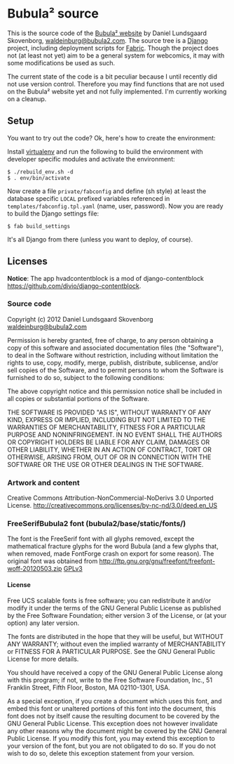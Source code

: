 # Bubula² source

This is the source code of the [Bubula² website](http://bubula2.com) by Daniel Lundsgaard Skovenborg, <waldeinburg@bubula2.com>.
The source tree is a [Django](http://djangoproject.com) project, including deployment scripts for [Fabric](http://www.fabfile.org). Though the project does not (at least not yet) aim to be a general system for webcomics, it may with some modifications be used as such.

The current state of the code is a bit peculiar because I until recently did not use version control. Therefore you may find functions that are not used on the Bubula² website yet and not fully implemented. I'm currently working on a cleanup.


## Setup

You want to try out the code? Ok, here's how to create the environment:

Install [virtualenv](https://virtualenv.pypa.io) and run the following to build the environment with developer specific modules and activate the environment:

    $ ./rebuild_env.sh -d
    $ . env/bin/activate 

Now create a file `private/fabconfig` and define (sh style) at least the database specific `LOCAL` prefixed variables referenced in `templates/fabconfig.tpl.yaml` (name, user, password). Now you are ready to build the Django settings file:

    $ fab build_settings

It's all Django from there (unless you want to deploy, of course).


## Licenses

**Notice**: The app hvadcontentblock is a mod of django-contentblock <https://github.com/divio/django-contentblock>.


### Source code

Copyright (c) 2012 Daniel Lundsgaard Skovenborg <waldeinburg@bubula2.com>

Permission is hereby granted, free of charge, to any person obtaining a copy of this software and associated documentation files (the "Software"), to deal in the Software without restriction, including without limitation the rights to use, copy, modify, merge, publish, distribute, sublicense, and/or sell copies of the Software, and to permit persons to whom the Software is furnished to do so, subject to the following conditions:

The above copyright notice and this permission notice shall be included in all copies or substantial portions of the Software.

THE SOFTWARE IS PROVIDED "AS IS", WITHOUT WARRANTY OF ANY KIND, EXPRESS OR IMPLIED, INCLUDING BUT NOT LIMITED TO THE WARRANTIES OF MERCHANTABILITY, FITNESS FOR A PARTICULAR PURPOSE AND NONINFRINGEMENT. IN NO EVENT SHALL THE AUTHORS OR COPYRIGHT HOLDERS BE LIABLE FOR ANY CLAIM, DAMAGES OR OTHER LIABILITY, WHETHER IN AN ACTION OF CONTRACT, TORT OR OTHERWISE, ARISING FROM, OUT OF OR IN CONNECTION WITH THE SOFTWARE OR THE USE OR OTHER DEALINGS IN THE SOFTWARE.



### Artwork and content

Creative Commons Attribution-NonCommercial-NoDerivs 3.0 Unported License.
<http://creativecommons.org/licenses/by-nc-nd/3.0/deed.en_US>



### FreeSerifBubula2 font (bubula2/base/static/fonts/)

The font is the FreeSerif font with all glyphs removed, except the mathematical fracture glyphs for the word Bubula (and a few glyphs that, when removed, made FontForge crash on export for some reason).
The original font was obtained from <http://ftp.gnu.org/gnu/freefont/freefont-woff-20120503.zip>
[GPLv3](http://www.gnu.org/licenses/gpl-3.0.txt)

#### License

Free UCS scalable fonts is free software; you can redistribute it and/or
modify it under the terms of the GNU General Public License as published
by the Free Software Foundation; either version 3 of the License, or
(at your option) any later version.

The fonts are distributed in the hope that they will be useful, but
WITHOUT ANY WARRANTY; without even the implied warranty of MERCHANTABILITY
or FITNESS FOR A PARTICULAR PURPOSE.  See the GNU General Public License
for more details.

You should have received a copy of the GNU General Public License along
with this program; if not, write to the Free Software Foundation, Inc.,
51 Franklin Street, Fifth Floor, Boston, MA 02110-1301, USA.

As a special exception, if you create a document which uses this font, and
embed this font or unaltered portions of this font into the document, this
font does not by itself cause the resulting document to be covered by the
GNU General Public License. This exception does not however invalidate any
other reasons why the document might be covered by the GNU General Public
License. If you modify this font, you may extend this exception to your
version of the font, but you are not obligated to do so.  If you do not
wish to do so, delete this exception statement from your version.
